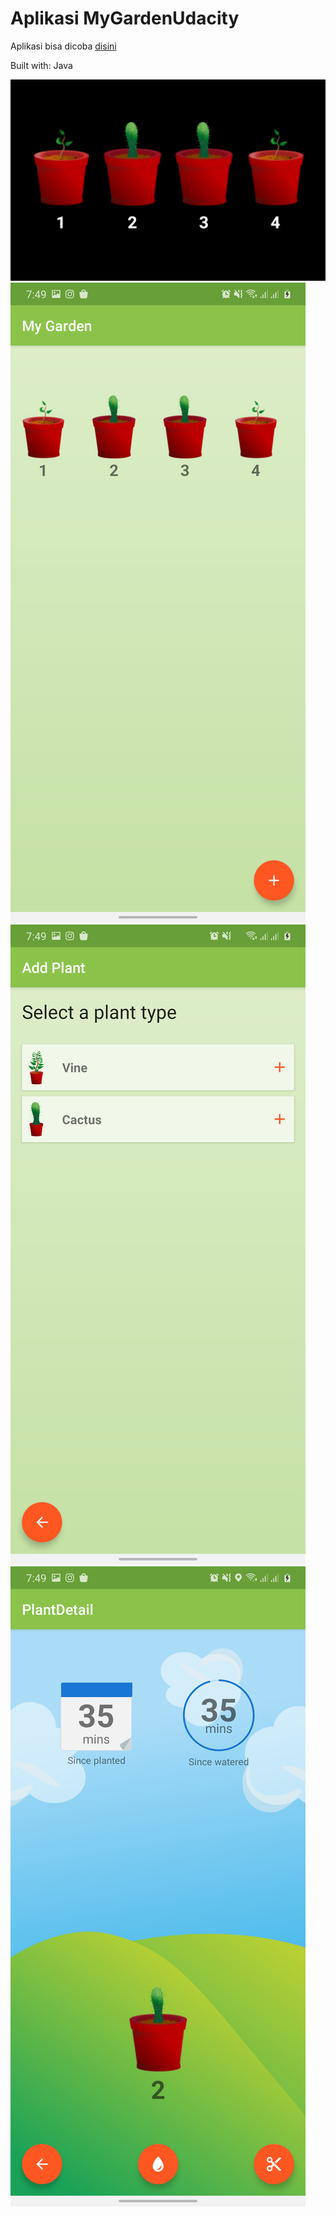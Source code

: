 # Aplikasi MyGardenUdacity

Aplikasi bisa dicoba [disini](https://github.com/ahmaduunnail/PlantWidgetUdacityTry/raw/master/app/app-release.apk)

Built with: Java

![1](https://github.com/ahmaduunnail/PlantWidgetUdacityTry/blob/master/Screenshot_20200904-074900_One%20UI%20Home.png?raw=true)
![2](https://github.com/ahmaduunnail/PlantWidgetUdacityTry/blob/master/Screenshot_20200904-074904_MyGarden.png?raw=true)
![3](https://github.com/ahmaduunnail/PlantWidgetUdacityTry/blob/master/Screenshot_20200904-074911_MyGarden.png?raw=true)
![4](https://github.com/ahmaduunnail/PlantWidgetUdacityTry/blob/master/Screenshot_20200904-074916_MyGarden.png?raw=true)
